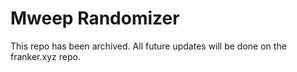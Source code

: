 # Mweep Randomizer
This repo has been archived. All future updates will be done on the franker.xyz repo.
